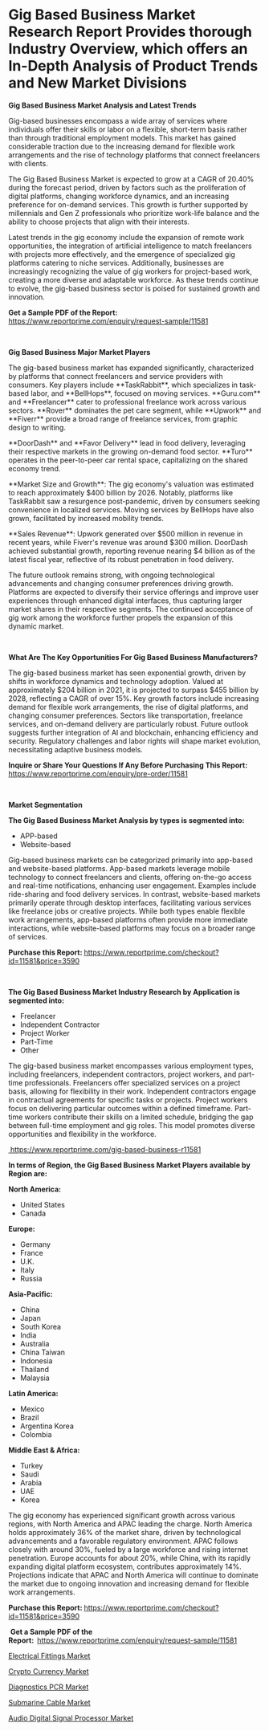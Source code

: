 <p><h1>Gig Based Business Market Research Report Provides thorough Industry Overview, which offers an In-Depth Analysis of Product Trends and New Market Divisions</h1></p><p><strong>Gig Based Business Market Analysis and Latest Trends</strong></p>
<p><p>Gig-based businesses encompass a wide array of services where individuals offer their skills or labor on a flexible, short-term basis rather than through traditional employment models. This market has gained considerable traction due to the increasing demand for flexible work arrangements and the rise of technology platforms that connect freelancers with clients.</p><p>The Gig Based Business Market is expected to grow at a CAGR of 20.40% during the forecast period, driven by factors such as the proliferation of digital platforms, changing workforce dynamics, and an increasing preference for on-demand services. This growth is further supported by millennials and Gen Z professionals who prioritize work-life balance and the ability to choose projects that align with their interests.</p><p>Latest trends in the gig economy include the expansion of remote work opportunities, the integration of artificial intelligence to match freelancers with projects more effectively, and the emergence of specialized gig platforms catering to niche services. Additionally, businesses are increasingly recognizing the value of gig workers for project-based work, creating a more diverse and adaptable workforce. As these trends continue to evolve, the gig-based business sector is poised for sustained growth and innovation.</p></p>
<p><strong>Get a Sample PDF of the Report:&nbsp;</strong> <a href="https://www.reportprime.com/enquiry/request-sample/11581?utm_campaign=1766&utm_medium=2&utm_source=Github&utm_content=ia&utm_term=25122024&utm_id=gig-based-business">https://www.reportprime.com/enquiry/request-sample/11581</a></p>
<p>&nbsp;</p>
<p><strong>Gig Based Business Major Market Players</strong></p>
<p><p>The gig-based business market has expanded significantly, characterized by platforms that connect freelancers and service providers with consumers. Key players include **TaskRabbit**, which specializes in task-based labor, and **BellHops**, focused on moving services. **Guru.com** and **Freelancer** cater to professional freelance work across various sectors. **Rover** dominates the pet care segment, while **Upwork** and **Fiverr** provide a broad range of freelance services, from graphic design to writing.</p><p>**DoorDash** and **Favor Delivery** lead in food delivery, leveraging their respective markets in the growing on-demand food sector. **Turo** operates in the peer-to-peer car rental space, capitalizing on the shared economy trend.</p><p>**Market Size and Growth**: The gig economy's valuation was estimated to reach approximately $400 billion by 2026. Notably, platforms like TaskRabbit saw a resurgence post-pandemic, driven by consumers seeking convenience in localized services. Moving services by BellHops have also grown, facilitated by increased mobility trends.</p><p>**Sales Revenue**: Upwork generated over $500 million in revenue in recent years, while Fiverr's revenue was around $300 million. DoorDash achieved substantial growth, reporting revenue nearing $4 billion as of the latest fiscal year, reflective of its robust penetration in food delivery.</p><p>The future outlook remains strong, with ongoing technological advancements and changing consumer preferences driving growth. Platforms are expected to diversify their service offerings and improve user experiences through enhanced digital interfaces, thus capturing larger market shares in their respective segments. The continued acceptance of gig work among the workforce further propels the expansion of this dynamic market.</p></p>
<p>&nbsp;</p>
<p><strong>What Are The Key Opportunities For Gig Based Business Manufacturers?</strong></p>
<p><p>The gig-based business market has seen exponential growth, driven by shifts in workforce dynamics and technology adoption. Valued at approximately $204 billion in 2021, it is projected to surpass $455 billion by 2028, reflecting a CAGR of over 15%. Key growth factors include increasing demand for flexible work arrangements, the rise of digital platforms, and changing consumer preferences. Sectors like transportation, freelance services, and on-demand delivery are particularly robust. Future outlook suggests further integration of AI and blockchain, enhancing efficiency and security. Regulatory challenges and labor rights will shape market evolution, necessitating adaptive business models.</p></p>
<p><strong>Inquire or Share Your Questions If Any Before Purchasing This Report:</strong> <a href="https://www.reportprime.com/enquiry/pre-order/11581?utm_campaign=1766&utm_medium=2&utm_source=Github&utm_content=ia&utm_term=25122024&utm_id=gig-based-business">https://www.reportprime.com/enquiry/pre-order/11581</a></p>
<p>&nbsp;</p>
<p><strong>Market Segmentation</strong></p>
<p><strong>The Gig Based Business Market Analysis by types is segmented into:</strong></p>
<p><ul><li>APP-based</li><li>Website-based</li></ul></p>
<p><p>Gig-based business markets can be categorized primarily into app-based and website-based platforms. App-based markets leverage mobile technology to connect freelancers and clients, offering on-the-go access and real-time notifications, enhancing user engagement. Examples include ride-sharing and food delivery services. In contrast, website-based markets primarily operate through desktop interfaces, facilitating various services like freelance jobs or creative projects. While both types enable flexible work arrangements, app-based platforms often provide more immediate interactions, while website-based platforms may focus on a broader range of services.</p></p>
<p><strong>Purchase this Report:&nbsp;</strong><a href="https://www.reportprime.com/checkout?id=11581&price=3590&utm_campaign=1766&utm_medium=2&utm_source=Github&utm_content=ia&utm_term=25122024&utm_id=gig-based-business">https://www.reportprime.com/checkout?id=11581&price=3590</a></p>
<p>&nbsp;</p>
<p><strong>The Gig Based Business Market Industry Research by Application is segmented into:</strong></p>
<p><ul><li>Freelancer</li><li>Independent Contractor</li><li>Project Worker</li><li>Part-Time</li><li>Other</li></ul></p>
<p><p>The gig-based business market encompasses various employment types, including freelancers, independent contractors, project workers, and part-time professionals. Freelancers offer specialized services on a project basis, allowing for flexibility in their work. Independent contractors engage in contractual agreements for specific tasks or projects. Project workers focus on delivering particular outcomes within a defined timeframe. Part-time workers contribute their skills on a limited schedule, bridging the gap between full-time employment and gig roles. This model promotes diverse opportunities and flexibility in the workforce.</p></p>
<p><a href="https://www.reportprime.com/gig-based-business-r11581?utm_campaign=1766&utm_medium=2&utm_source=Github&utm_content=ia&utm_term=25122024&utm_id=gig-based-business">&nbsp;https://www.reportprime.com/gig-based-business-r11581</a></p>
<p><strong>In terms of Region, the Gig Based Business Market Players available by Region are:</strong></p>
<p>
    <p> <strong> North America: </strong>
        <ul>
            <li>United States</li>
            <li>Canada</li>
        </ul>
        </p> 
    <p> <strong> Europe: </strong>
        <ul>
            <li>Germany</li>
            <li>France</li>
            <li>U.K.</li>
            <li>Italy</li>
            <li>Russia</li>
        </ul>
        </p> 
    <p> <strong> Asia-Pacific: </strong>
        <ul>
            <li>China</li>
            <li>Japan</li>
            <li>South Korea</li>
            <li>India</li>
            <li>Australia</li>
            <li>China Taiwan</li>
            <li>Indonesia</li>
            <li>Thailand</li>
            <li>Malaysia</li>
        </ul>
        </p> 
    <p> <strong> Latin America: </strong>
        <ul>
            <li>Mexico</li>
            <li>Brazil</li>
            <li>Argentina Korea</li>
            <li>Colombia</li>
        </ul>
        </p> 
    <p> <strong> Middle East & Africa: </strong>
        <ul>
            <li>Turkey</li>
            <li>Saudi</li>
            <li>Arabia</li>
            <li>UAE</li>
            <li>Korea</li>
        </ul>
    </p>
    </p>
<p><p>The gig economy has experienced significant growth across various regions, with North America and APAC leading the charge. North America holds approximately 36% of the market share, driven by technological advancements and a favorable regulatory environment. APAC follows closely with around 30%, fueled by a large workforce and rising internet penetration. Europe accounts for about 20%, while China, with its rapidly expanding digital platform ecosystem, contributes approximately 14%. Projections indicate that APAC and North America will continue to dominate the market due to ongoing innovation and increasing demand for flexible work arrangements.</p></p>
<p><strong>Purchase this Report: </strong><a href="https://www.reportprime.com/checkout?id=11581&price=3590&utm_campaign=1766&utm_medium=2&utm_source=Github&utm_content=ia&utm_term=25122024&utm_id=gig-based-business">https://www.reportprime.com/checkout?id=11581&price=3590</a></p>
<p>&nbsp;<strong>Get a Sample PDF of the Report:&nbsp;&nbsp;</strong><a href="https://www.reportprime.com/enquiry/request-sample/11581?utm_campaign=1766&utm_medium=2&utm_source=Github&utm_content=ia&utm_term=25122024&utm_id=gig-based-business">https://www.reportprime.com/enquiry/request-sample/11581</a></p>
<p><strong></strong></p>
<p><p><a href="https://www.linkedin.com/pulse/experts-forecast-significant-growth-electrical-fittings-mjv8c?utm_campaign=1766&utm_medium=2&utm_source=Github&utm_content=ia&utm_term=25122024&utm_id=gig-based-business">Electrical Fittings Market</a></p><p><a href="https://github.com/marlanamarvn/Market-Research-Report-List-1/blob/main/crypto-currency-market.md?utm_campaign=1766&utm_medium=2&utm_source=Github&utm_content=ia&utm_term=25122024&utm_id=gig-based-business">Crypto Currency Market</a></p><p><a href="https://www.linkedin.com/pulse/future-trends-diagnostics-pcr-market-2024-2031-size-projected-ummjc?utm_campaign=1766&utm_medium=2&utm_source=Github&utm_content=ia&utm_term=25122024&utm_id=gig-based-business">Diagnostics PCR Market</a></p><p><a href="https://www.linkedin.com/pulse/growth-trajectory-submarine-cable-market-2024-2031-projected-1yike?utm_campaign=1766&utm_medium=2&utm_source=Github&utm_content=ia&utm_term=25122024&utm_id=gig-based-business">Submarine Cable Market</a></p><p><a href="https://www.linkedin.com/pulse/a-mkt-nova-vc8zf?utm_campaign=1766&utm_medium=2&utm_source=Github&utm_content=ia&utm_term=25122024&utm_id=gig-based-business">Audio Digital Signal Processor Market</a></p></p>